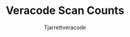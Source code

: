 ---
layout: post
repolink: "https://github.com/tjarrettveracode/veracode-scan-counts"
title: "Veracode Scan Counts"
description: "Identify Veracode application profiles with one or more static scans in an incomplete state."
author: "Tjarrettveracode"
author-link: "https://github.com/tjarrettveracode"
content-type: "scan_status"
repo: "github"
repo_title: "Veracode Scan Counts"
---
